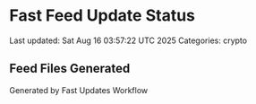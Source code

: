 # Fast Feed Update Status
Last updated: Sat Aug 16 03:57:22 UTC 2025
Categories: crypto

## Feed Files Generated

Generated by Fast Updates Workflow
